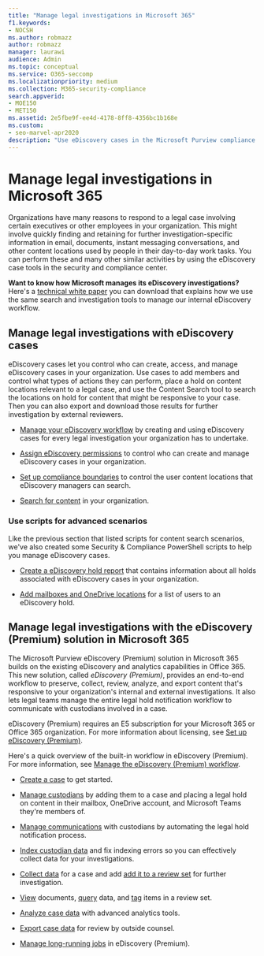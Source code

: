 ```yaml
---
title: "Manage legal investigations in Microsoft 365"
f1.keywords:
- NOCSH
ms.author: robmazz
author: robmazz
manager: laurawi
audience: Admin
ms.topic: conceptual
ms.service: O365-seccomp
ms.localizationpriority: medium
ms.collection: M365-security-compliance
search.appverid: 
- MOE150
- MET150
ms.assetid: 2e5fbe9f-ee4d-4178-8ff8-4356bc1b168e
ms.custom:
- seo-marvel-apr2020
description: "Use eDiscovery cases in the Microsoft Purview compliance portal to manage your organization's legal investigation."
---
```


# Manage legal investigations in Microsoft 365

Organizations have many reasons to respond to a legal case involving certain executives or other employees in your organization. This might involve quickly finding and retaining for further investigation-specific information in email, documents, instant messaging conversations, and other content locations used by people in their day-to-day work tasks. You can perform these and many other similar activities by using the eDiscovery case tools in the security and compliance center.
  
**Want to know how Microsoft manages its eDiscovery investigations?** Here's a [technical white paper](https://go.microsoft.com/fwlink/?linkid=852161) you can download that explains how we use the same search and investigation tools to manage our internal eDiscovery workflow.

## Manage legal investigations with eDiscovery cases

eDiscovery cases let you control who can create, access, and manage eDiscovery cases in your organization. Use cases to add members and control what types of actions they can perform, place a hold on content locations relevant to a legal case, and use the Content Search tool to search the locations on hold for content that might be responsive to your case. Then you can also export and download those results for further investigation by external reviewers.
  
- [Manage your eDiscovery workflow](./get-started-core-ediscovery.md) by creating and using eDiscovery cases for every legal investigation your organization has to undertake.

- [Assign eDiscovery permissions](assign-ediscovery-permissions.md) to control who can create and manage eDiscovery cases in your organization.

- [Set up compliance boundaries](set-up-compliance-boundaries.md) to control the user content locations that eDiscovery managers can search.

- [Search for content](search-for-content.md) in your organization.

### Use scripts for advanced scenarios

Like the previous section that listed scripts for content search scenarios, we've also created some Security & Compliance PowerShell scripts to help you manage eDiscovery cases.
  
- [Create a eDiscovery hold report](create-a-report-on-holds-in-ediscovery-cases.md) that contains information about all holds associated with eDiscovery cases in your organization.

- [Add mailboxes and OneDrive locations](use-a-script-to-add-users-to-a-hold-in-ediscovery.md) for a list of users to an eDiscovery hold.
  
## Manage legal investigations with the eDiscovery (Premium) solution in Microsoft 365

The Microsoft Purview eDiscovery (Premium) solution in Microsoft 365 builds on the existing eDiscovery and analytics capabilities in Office 365. This new solution, called *eDiscovery (Premium)*, provides an end-to-end workflow to preserve, collect, review, analyze, and export content that's responsive to your organization's internal and external investigations. It also lets legal teams manage the entire legal hold notification workflow to communicate with custodians involved in a case.

eDiscovery (Premium) requires an E5 subscription for your Microsoft 365 or Office 365 organization. For more information about licensing, see [Set up eDiscovery (Premium)](get-started-with-advanced-ediscovery.md#step-1-verify-and-assign-appropriate-licenses).

Here's a quick overview of the built-in workflow in eDiscovery (Premium). For more information, see [Manage the eDiscovery (Premium) workflow](create-and-manage-advanced-ediscoveryv2-case.md#manage-the-workflow).

- [Create a case](create-and-manage-advanced-ediscoveryv2-case.md#create-a-case) to get started.

- [Manage custodians](managing-custodians.md) by adding them to a case and placing a legal hold on content in their mailbox, OneDrive account, and Microsoft Teams they're members of.

- [Manage communications](managing-custodian-communications.md) with custodians by automating the legal hold notification process.

- [Index custodian data](processing-data-for-case.md) and fix indexing errors so you can effectively collect data for your investigations.

- [Collect data](collecting-data-for-ediscovery.md) for a case and add [add it to a review set](collecting-data-for-ediscovery.md#add-search-results-to-a-review-set) for further investigation.

- [View](view-documents-in-review-set.md) documents, [query](review-set-search.md) data, and [tag](tagging-documents.md) items in a review set.

- [Analyze case data](analyzing-data-in-review-set.md) with advanced analytics tools.

- [Export case data](exporting-data-ediscover20.md) for review by outside counsel.

- [Manage long-running jobs](managing-jobs-ediscovery20.md) in eDiscovery (Premium).